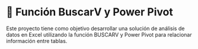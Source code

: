 # :bookmark_tabs: Función BuscarV y Power Pivot
Este proyecto tiene como objetivo desarrollar una solución de análisis de datos en Excel utilizando la función BUSCARV y Power Pivot para relacionar información entre tablas. 
